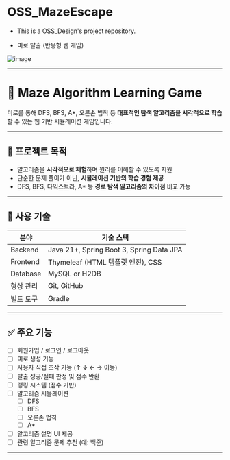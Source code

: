 # OSS_MazeEscape
- This is a OSS_Design's project repository.

- 미로 탈출 (반응형 웹 게임)

![image](https://github.com/user-attachments/assets/f3de4124-ae08-404c-9eb8-daefefa8c657)

---

# 🧭 Maze Algorithm Learning Game

미로를 통해 DFS, BFS, A*, 오른손 법칙 등 **대표적인 탐색 알고리즘을 시각적으로 학습**할 수 있는 웹 기반 시뮬레이션 게임입니다.

---

## 🎯 프로젝트 목적

- 알고리즘을 **시각적으로 체험**하며 원리를 이해할 수 있도록 지원
- 단순한 문제 풀이가 아닌, **시뮬레이션 기반의 학습 경험 제공**
- DFS, BFS, 다익스트라, A\* 등 **경로 탐색 알고리즘의 차이점** 비교 가능

---

## 🚀 사용 기술

| 분야       | 기술 스택                              |
|------------|-----------------------------------------|
| Backend    | Java 21+, Spring Boot 3, Spring Data JPA |
| Frontend   | Thymeleaf (HTML 템플릿 엔진), CSS       |
| Database   | MySQL or H2DB                          |
| 형상 관리  | Git, GitHub                             |
| 빌드 도구  | Gradle                                   |

---

## ✅ 주요 기능

- [ ] 회원가입 / 로그인 / 로그아웃
- [ ] 미로 생성 기능
- [ ] 사용자 직접 조작 기능 (↑ ↓ ← → 이동)
- [ ] 탈출 성공/실패 판정 및 점수 반환
- [ ] 랭킹 시스템 (점수 기반)
- [ ] 알고리즘 시뮬레이션
  - [ ] DFS
  - [ ] BFS
  - [ ] 오른손 법칙
  - [ ] A\*
- [ ] 알고리즘 설명 UI 제공
- [ ] 관련 알고리즘 문제 추천 (예: 백준)

---

